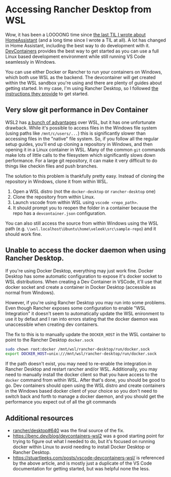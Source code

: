 # Accessing Rancher Desktop from WSL

Wow, it has been a LOOOONG time since [the last TIL I wrote about HomeAssistant](linux/switch_to_a_directory_in_bash_using_a_path_from_a_file.md) (and a long time since I wrote a TIL at all).  A lot has changed in Home Assistant, including the best way to do development with it.  [DevContainers](https://code.visualstudio.com/docs/remote/containers) provides the best way to get started as you can use a full Linux based development environment while still running VS Code seamlessly in Windows.  

You can use either Docker or Rancher to run your containers on Windows, which both use WSL as the backend.  The devcontainer will get created within the WSL sandbox you're using and there are plenty of guides about getting started.  In my case, I'm using Rancher Desktop, so I followed [the instructions they provide](https://docs.rancherdesktop.io/how-to-guides/vs-code-remote-containers/) to get started.

## Very slow git performance in Dev Container

WSL2 has [a bunch of advantages](https://docs.microsoft.com/en-us/windows/wsl/compare-versions) over WSL, but it has one unfortunate drawback.  While it's possible to access files in the Windows file system (using paths like `/mnt/c/users/...`) this is significantly slower than accessing files in the "native" file system.  So, if you follow all the regular setup guides, you'll end up cloning a repository in Windows, and then opening it in a Linux container in WSL.  Many of the common `git` commands make lots of little calls to the filesystem which significantly slows down performance.  For a large git repository, it can make it very difficult to do things like checkin files and push branches. 

The solution to this problem is thankfully pretty easy.  Instead of cloning the repository in Windows, clone it from within WSL.  

1. Open a WSL distro (not the `docker-desktop` or `rancher-desktop` one)
2. Clone the repository from within Linux.
3. Launch vscode from within WSL using `vscode <repo_path>`.
4. It should prompt you to reopen the folder in a container because the repo has a `devcontainer.json` configuration.  

You can also still access the source from within Windows using the WSL path (e.g. `\\wsl.localhost\Ubuntu\home\veleek\src\sample-repo`) and it should work fine.

## Unable to access the docker daemon when using Rancher Desktop.

If you're using Docker Desktop, everything may just work fine.  Docker Desktop has some automatic configuration to expose it's docker socket to WSL distributions.  When creating a Dev Container in VSCode, it'll use that docker socket and create a container in Docker Desktop (accessible as normal from Windows).

However, if you're using Rancher Desktop you may run into some problems.  Even though Rancher exposes some configuration to enable "WSL Integration" it doesn't seem to automatically update the WSL enironment to use it by defaut and I ran into errors stating that the docker daemon was unaccessible when creating dev containers.  

The fix to this is to manually update the `DOCKER_HOST` in the WSL container to point to the Rancher Desktop `docker.sock`

```bash
sudo chown root:docker /mnt/wsl/rancher-desktop/run/docker.sock
export DOCKER_HOST=unix:///mnt/wsl/rancher-desktop/run/docker.sock
```

If the path doesn't exist, you may need to re-enable the integration in Rancher Desktop and restart rancher and/or WSL.  Additionally, you may need to manually install the docker client so that you have access to the `docker` command from within WSL.  After that's done, you should be good to go.  Dev containers should open using the WSL distro and create containers in the Windows based docker client of your choice so you don't need to switch back and forth to manage a docker daemon, and you should get the performance you expect out of all the git commands

## Additional resources

* [rancher/desktop#640](https://github.com/rancher-sandbox/rancher-desktop/issues/640) was the final source of the fix.
* https://benc.dev/blog/devcontainers-wsl2 was a good starting point for trying to figure out what I needed to do, but it's focused on running docker within Linux to avoid needing to install Docker Desktop or Rancher Desktop.
* https://stuartleeks.com/posts/vscode-devcontainers-wsl/ is referenced by the above article, and is mostly just a duplicate of the VS Code documentation for getting started, but was helpful none the less.
